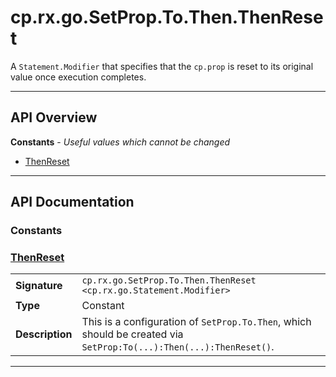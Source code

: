 # cp.rx.go.SetProp.To.Then.ThenReset

A `Statement.Modifier` that specifies that the `cp.prop` is reset to its original value once execution completes.

---

## API Overview
**Constants** - _Useful values which cannot be changed_
 * [ThenReset](#thenreset)


---

## API Documentation

### Constants


### [ThenReset](#thenreset)

|                                             |                                                                                     |
| --------------------------------------------|-------------------------------------------------------------------------------------|
| **Signature**                               | `cp.rx.go.SetProp.To.Then.ThenReset <cp.rx.go.Statement.Modifier>`                                                                    |
| **Type**                                    | Constant                                                                     |
| **Description**                             | This is a configuration of `SetProp.To.Then`, which should be created via `SetProp:To(...):Then(...):ThenReset()`.                                                                     |

---
